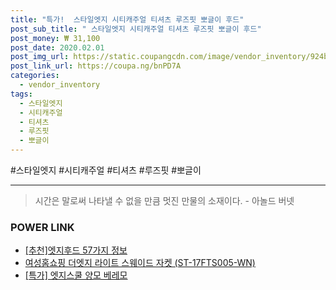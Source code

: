 ```yaml
--- 
title: "특가!  스타일엣지 시티캐주얼 티셔츠 루즈핏 뽀글이 후드" 
post_sub_title: " 스타일엣지 시티캐주얼 티셔츠 루즈핏 뽀글이 후드" 
post_money: ₩ 31,100 
post_date: 2020.02.01 
post_img_url: https://static.coupangcdn.com/image/vendor_inventory/924b/c96bcbd68874d215f18ef3972e6ec86527f150241d588f10743621adc5dd.jpg 
post_link_url: https://coupa.ng/bnPD7A 
categories: 
  - vendor_inventory 
tags: 
  - 스타일엣지 
  - 시티캐주얼 
  - 티셔츠 
  - 루즈핏 
  - 뽀글이 
--- 
```

  #스타일엣지 #시티캐주얼 #티셔츠 #루즈핏 #뽀글이 
<hr> 

> 시간은 말로써 나타낼 수 없을 만큼 멋진 만물의 소재이다. - 아놀드 버넷 


### POWER LINK

* <a href="https://blog.naver.com/fasyy4321/221792292823" target="_blank">[추천]엣지후드 57가지 정보</a>
* <a href="https://blog.naver.com/sakai111/221784342986" target="_blank">여성홈쇼핑 더엣지 라이트 스웨이드 자켓 (ST-17FTS005-WN)</a>
* <a href="https://blog.naver.com/an0733/221788391712" target="_blank">[특가] 엣지스쿨 양모 베레모</a>
